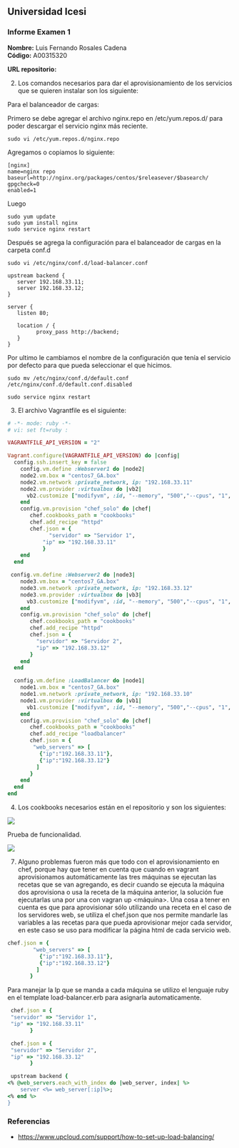 ## Universidad Icesi <br />

### Informe Examen 1 <br />

**Nombre:** Luis Fernando Rosales Cadena <br />
**Código:** A00315320 <br />

**URL repositorio:**  <br />

2) Los comandos necesarios para dar el aprovisionamiento de los servicios que se quieren instalar son los siguiente:<br />

Para el balanceador de cargas:<br />

Primero se debe agregar el archivo nginx.repo en /etc/yum.repos.d/ para poder descargar el servicio nginx más reciente.<br />

```
sudo vi /etc/yum.repos.d/nginx.repo
```

Agregamos o copiamos lo siguiente:<br />

```
[nginx]
name=nginx repo
baseurl=http://nginx.org/packages/centos/$releasever/$basearch/
gpgcheck=0
enabled=1
```

Luego<br />

```
sudo yum update
sudo yum install nginx
sudo service nginx restart
```

Después se agrega la configuración para el balanceador de cargas en la carpeta conf.d<br />

```
sudo vi /etc/nginx/conf.d/load-balancer.conf

upstream backend {
   server 192.168.33.11;
   server 192.168.33.12;
}

server {
   listen 80;

   location / {
         proxy_pass http://backend;
   }
}
```

Por ultimo le cambiamos el nombre de la configuración que tenía el servicio por defecto para que pueda seleccionar el que hicimos.<br />

```
sudo mv /etc/nginx/conf.d/default.conf /etc/nginx/conf.d/default.conf.disabled

sudo service nginx restart
```

3) El archivo Vagrantfile es el siguiente:
```ruby
# -*- mode: ruby -*-
# vi: set ft=ruby :

VAGRANTFILE_API_VERSION = "2"

Vagrant.configure(VAGRANTFILE_API_VERSION) do |config|
  config.ssh.insert_key = false
    config.vm.define :Webserver1 do |node2|
    node2.vm.box = "centos7_GA.box"
    node2.vm.network :private_network, ip: "192.168.33.11"
    node2.vm.provider :virtualbox do |vb2|
      vb2.customize ["modifyvm", :id, "--memory", "500","--cpus", "1", "--name", "Webserver1" ]
    end
    config.vm.provision "chef_solo" do |chef|
       chef.cookbooks_path = "cookbooks"
       chef.add_recipe "httpd"
       chef.json = {
		     "servidor" => "Servidor 1",
	       "ip" => "192.168.33.11"
		   }
    end
  end

 config.vm.define :Webserver2 do |node3|
    node3.vm.box = "centos7_GA.box"
    node3.vm.network :private_network, ip: "192.168.33.12"
    node3.vm.provider :virtualbox do |vb3|
      vb3.customize ["modifyvm", :id, "--memory", "500","--cpus", "1", "--name", "Webserver2" ]
    end
    config.vm.provision "chef_solo" do |chef|
       chef.cookbooks_path = "cookbooks"
       chef.add_recipe "httpd"
       chef.json = {
         "servidor" => "Servidor 2",
         "ip" => "192.168.33.12"
       }
    end
  end

  config.vm.define :LoadBalancer do |node1|
    node1.vm.box = "centos7_GA.box"
    node1.vm.network :private_network, ip: "192.168.33.10"
    node1.vm.provider :virtualbox do |vb1|
      vb1.customize ["modifyvm", :id, "--memory", "500","--cpus", "1", "--name", "LoadBalancer" ]
    end
    config.vm.provision "chef_solo" do |chef|
       chef.cookbooks_path = "cookbooks"
       chef.add_recipe "loadbalancer"
       chef.json = {
        "web_servers" => [
          {"ip":"192.168.33.11"},
          {"ip":"192.168.33.12"}
         ]
       }
    end
  end
end
```

4) Los cookbooks necesarios están en el repositorio y son los siguientes:<br />

![](https://i.imgur.com/9n9wmvk.png)

Prueba de funcionalidad.

![](https://i.imgur.com/DttUytB.gif)

7) Alguno problemas fueron más que todo con el aprovisionamiento en chef, porque hay que tener en cuenta que cuando en vagrant aprovisionamos automáticamente las tres máquinas se ejecutan las recetas que se van agregando, es decir cuando se ejecuta la máquina dos aprovisiona o usa la receta de la máquina anterior, la solución fue ejecutarlas una por una con vagran up <máquina>. Una cosa a tener en cuenta es que para aprovisionar sólo utilizando una receta en el caso de los servidores web, se utiliza el chef.json que nos permite mandarle las variables a las recetas para que pueda aprovisionar mejor cada servidor, en este caso se uso para modificar la página html de cada servicio web.<br />

```ruby
chef.json = {
        "web_servers" => [
          {"ip":"192.168.33.11"},
          {"ip":"192.168.33.12"}
         ]
       }
```

Para manejar la Ip que se manda a cada máquina se utilizo el lenguaje ruby en el template load-balancer.erb para asignarla automaticamente.
 
```ruby
 chef.json = {
 "servidor" => "Servidor 1",
 "ip" => "192.168.33.11"
       }
```

```ruby
 chef.json = {
 "servidor" => "Servidor 2",
 "ip" => "192.168.33.12"
       }
```

```ruby
 upstream backend {
<% @web_servers.each_with_index do |web_server, index| %>
    server <%= web_server[:ip]%>;
<% end %>
}
```

### Referencias
- https://www.upcloud.com/support/how-to-set-up-load-balancing/
